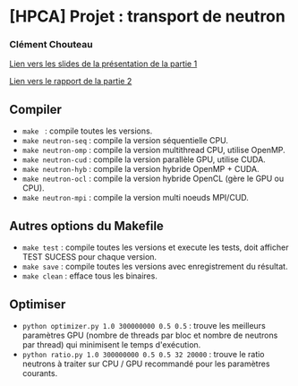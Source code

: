 # [HPCA] Projet : transport de neutron
### Clément Chouteau

[Lien vers les slides de la présentation de la partie 1](https://www.overleaf.com/read/ctsmpdsfxnjx)

[Lien vers le rapport de la partie 2](https://www.overleaf.com/read/zfzmqbhfyzxq)

## Compiler

- `make ` : compile toutes les versions.
- `make neutron-seq` : compile la version séquentielle CPU.
- `make neutron-omp` : compile la version multithread CPU, utilise OpenMP.
- `make neutron-cud` : compile la version parallèle GPU, utilise CUDA.
- `make neutron-hyb` : compile la version hybride OpenMP + CUDA.
- `make neutron-ocl` : compile la version hybride OpenCL (gère le GPU ou CPU).
- `make neutron-mpi` : compile la version multi noeuds MPI/CUD.

## Autres options du Makefile

- `make test` : compile toutes les versions et execute les tests, doit afficher TEST SUCESS pour chaque version.
- `make save` : compile toutes les versions avec enregistrement du résultat.
- `make clean` : efface tous les binaires.

## Optimiser

- `python optimizer.py 1.0 300000000 0.5 0.5` : trouve les meilleurs paramètres GPU (nombre de threads par bloc et nombre de neutrons par thread) qui minimisent le temps d'exécution.
- `python ratio.py 1.0 300000000 0.5 0.5 32 20000` : trouve le ratio neutrons à traiter sur CPU / GPU recommandé pour les paramètres courants.
